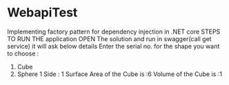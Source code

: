 # WebapiTest
Implementing factory pattern for dependency injection in .NET core
STEPS TO RUN THE application
OPEN The solution and run in swagger(call get service) it will ask below details
Enter the serial no. for the shape you want to choose :
1. Cube
2. Sphere
1
Side :
1
Surface Area of the Cube is :6
Volume of the Cube is :1
